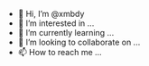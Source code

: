 - 👋 Hi, I’m @xmbdy
- 👀 I’m interested in ...
- 🌱 I’m currently learning ...
- 💞️ I’m looking to collaborate on ...
- 📫 How to reach me ...

<!---
xmbdy/xmbdy is a ✨ special ✨ repository because its `README.md` (this file) appears on your GitHub profile.
You can click the Preview link to take a look at your changes.
--->
